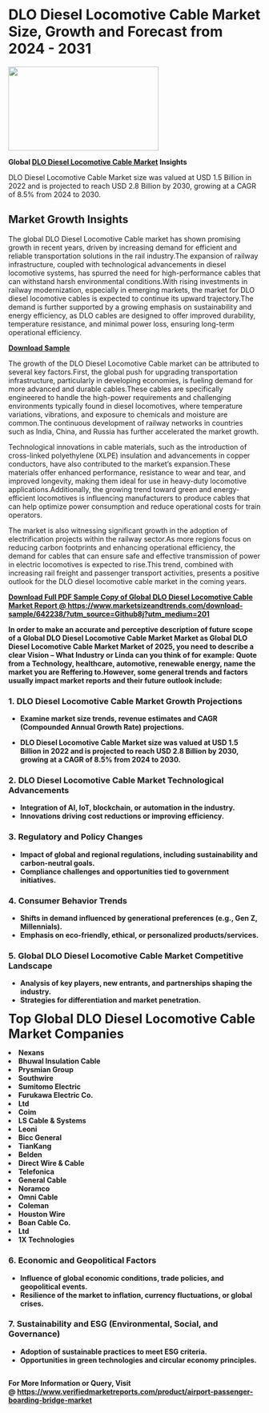 <H1>DLO Diesel Locomotive Cable Market Size, Growth and Forecast from 2024 - 2031</H1><img class="aligncenter size-medium wp-image-584254" src="https://thirdeyenews.in/wp-content/uploads/2024/09/Global-Market-Research-300x168.jpeg" alt="" width="300" height="168" /><p><strong>Global&nbsp;<a href="https://www.marketsizeandtrends.com/download-sample/642238/?utm_source=Github8j?utm_medium=201">DLO Diesel Locomotive Cable Market</a> Insights</strong></p><p>DLO Diesel Locomotive Cable Market size was valued at USD 1.5 Billion in 2022 and is projected to reach USD 2.8 Billion by 2030, growing at a CAGR of 8.5% from 2024 to 2030.</p><p><h2>Market Growth Insights</h2> <p>The global DLO Diesel Locomotive Cable market has shown promising growth in recent years, driven by increasing demand for efficient and reliable transportation solutions in the rail industry.The expansion of railway infrastructure, coupled with technological advancements in diesel locomotive systems, has spurred the need for high-performance cables that can withstand harsh environmental conditions.With rising investments in railway modernization, especially in emerging markets, the market for DLO diesel locomotive cables is expected to continue its upward trajectory.The demand is further supported by a growing emphasis on sustainability and energy efficiency, as DLO cables are designed to offer improved durability, temperature resistance, and minimal power loss, ensuring long-term operational efficiency.</p> <p><strong><a href="#">Download Sample</a></strong></p> <p>The growth of the DLO Diesel Locomotive Cable market can be attributed to several key factors.First, the global push for upgrading transportation infrastructure, particularly in developing economies, is fueling demand for more advanced and durable cables.These cables are specifically engineered to handle the high-power requirements and challenging environments typically found in diesel locomotives, where temperature variations, vibrations, and exposure to chemicals and moisture are common.The continuous development of railway networks in countries such as India, China, and Russia has further accelerated the market growth.</p> <p>Technological innovations in cable materials, such as the introduction of cross-linked polyethylene (XLPE) insulation and advancements in copper conductors, have also contributed to the market’s expansion.These materials offer enhanced performance, resistance to wear and tear, and improved longevity, making them ideal for use in heavy-duty locomotive applications.Additionally, the growing trend toward green and energy-efficient locomotives is influencing manufacturers to produce cables that can help optimize power consumption and reduce operational costs for train operators.</p> <p>The market is also witnessing significant growth in the adoption of electrification projects within the railway sector.As more regions focus on reducing carbon footprints and enhancing operational efficiency, the demand for cables that can ensure safe and effective transmission of power in electric locomotives is expected to rise.This trend, combined with increasing rail freight and passenger transport activities, presents a positive outlook for the DLO diesel locomotive cable market in the coming years.</p> <p><strong><a href="#"></p><p><span class=""><strong>Download Full PDF Sample Copy of Global DLO Diesel Locomotive Cable Market Report</strong> @ <a href="https://www.marketsizeandtrends.com/download-sample/642238/?utm_source=Github8j?utm_medium=201" target="_blank">https://www.marketsizeandtrends.com/download-sample/642238/?utm_source=Github8j?utm_medium=201</a></span></p><p>In order to make an accurate and perceptive description of future scope of a Global&nbsp;DLO Diesel Locomotive Cable Market Market as Global&nbsp;DLO Diesel Locomotive Cable Market Market of 2025, you need to describe a clear Vision &ndash; What Industry or Linda can you think of for example: Quote from a Technology, healthcare, automotive, renewable energy, name the market you are Reffering to.However, some general trends and factors usually impact market reports and their future outlook include:</p><h3>1.&nbsp;<strong>DLO Diesel Locomotive Cable Market Growth Projections</strong></h3><ul><li>Examine market size trends, revenue estimates and CAGR (Compounded Annual Growth Rate) projections.</li><li><p>DLO Diesel Locomotive Cable Market size was valued at USD 1.5 Billion in 2022 and is projected to reach USD 2.8 Billion by 2030, growing at a CAGR of 8.5% from 2024 to 2030.</p></li></ul><h3>2.&nbsp;<strong>DLO Diesel Locomotive Cable Market Technological Advancements</strong></h3><ul><li>Integration of AI, IoT, blockchain, or automation in the industry.</li><li>Innovations driving cost reductions or improving efficiency.</li></ul><h3>3.&nbsp;<strong>Regulatory and Policy Changes</strong></h3><ul><li>Impact of global and regional regulations, including sustainability and carbon-neutral goals.</li><li>Compliance challenges and opportunities tied to government initiatives.</li></ul><h3>4.&nbsp;<strong>Consumer Behavior Trends</strong></h3><ul><li>Shifts in demand influenced by generational preferences (e.g., Gen Z, Millennials).</li><li>Emphasis on eco-friendly, ethical, or personalized products/services.</li></ul><h3>5.&nbsp;<strong>Global DLO Diesel Locomotive Cable Market Competitive Landscape</strong></h3><ul><li>Analysis of key players, new entrants, and partnerships shaping the industry.</li><li>Strategies for differentiation and market penetration.</li></ul><p data-pm-slice="1 1 []"><span style="color: inherit; font-family: inherit; font-size: 25px;">Top Global DLO Diesel Locomotive Cable Market Companies</span></p><div class="" data-test-id=""><p><li>Nexans</li><li> Bhuwal Insulation Cable</li><li> Prysmian Group</li><li> Southwire</li><li> Sumitomo Electric</li><li> Furukawa Electric Co.</li><li> Ltd</li><li> Coim</li><li> LS Cable & Systems</li><li> Leoni</li><li> Bicc General</li><li> TianKang</li><li> Belden</li><li> Direct Wire & Cable</li><li> Telefonica</li><li> General Cable</li><li> Noramco</li><li> Omni Cable</li><li> Coleman</li><li> Houston Wire</li><li> Boan Cable Co.</li><li> Ltd</li><li> 1X Technologies</li></p></div><h3>6.&nbsp;<strong>Economic and Geopolitical Factors</strong></h3><ul><li>Influence of global economic conditions, trade policies, and geopolitical events.</li><li>Resilience of the market to inflation, currency fluctuations, or global crises.</li></ul><h3>7.&nbsp;<strong>Sustainability and ESG (Environmental, Social, and Governance)</strong></h3><ul><li>Adoption of sustainable practices to meet ESG criteria.</li><li>Opportunities in green technologies and circular economy principles.</li></ul><h2><strong style="font-size: 14px;">For More Information or Query, Visit @&nbsp;</strong><a style="background-color: #ffffff; font-size: 14px;" href="https://www.marketsizeandtrends.com/report/dlo-diesel-locomotive-cable-market/" target="_blank">https://www.verifiedmarketreports.com/product/airport-passenger-boarding-bridge-market</a></h2>